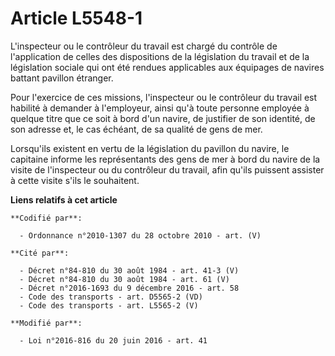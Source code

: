 # Article L5548-1

L'inspecteur ou le contrôleur du travail est chargé du contrôle de l'application de celles des dispositions de la législation
du travail et de la législation sociale qui ont été rendues applicables aux équipages de navires battant pavillon étranger.

Pour l'exercice de ces missions, l'inspecteur ou le contrôleur du travail est habilité à demander à l'employeur, ainsi qu'à
toute personne employée à quelque titre que ce soit à bord d'un navire, de justifier de son identité, de son adresse et, le
cas échéant, de sa qualité de gens de mer.

Lorsqu'ils existent en vertu de la législation du pavillon du navire, le capitaine informe les représentants des gens de mer
à bord du navire de la visite de l'inspecteur ou du contrôleur du travail, afin qu'ils puissent assister à cette visite s'ils
le souhaitent.

**Liens relatifs à cet article**

	**Codifié par**:

	  - Ordonnance n°2010-1307 du 28 octobre 2010 - art. (V)

	**Cité par**:

	  - Décret n°84-810 du 30 août 1984 - art. 41-3 (V)
	  - Décret n°84-810 du 30 août 1984 - art. 61 (V)
	  - Décret n°2016-1693 du 9 décembre 2016 - art. 58
	  - Code des transports - art. D5565-2 (VD)
	  - Code des transports - art. L5565-2 (V)

	**Modifié par**:

	  - Loi n°2016-816 du 20 juin 2016 - art. 41
